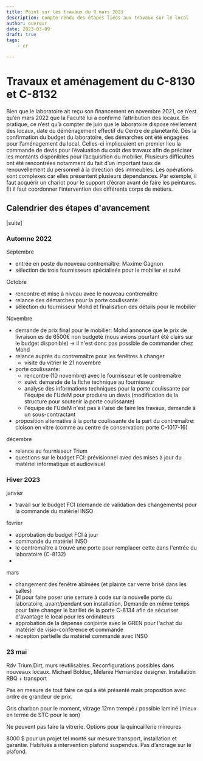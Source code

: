 ```yaml
---
title: Point sur les travaux du 9 mars 2023
description: Compte-rendu des étapes liées aux travaux sur le local
author: ouvroir
date: 2023-03-09
draft: true
tags:
    - cr

---
```


# Travaux et aménagement du C-8130 et C-8132

Bien que le laboratoire ait reçu son financement en novembre 2021, ce n’est qu’en mars 2022 que la Faculté lui a confirmé l’attribution des locaux. En pratique, ce n’est qu’à compter de juin que le laboratoire dispose réellement des locaux, date du déménagement effectif du Centre de planétarité. Dès la confirmation du budget du laboratoire, des démarches ont été engagées pour l’aménagement du local. Celles-ci impliquaient en premier lieu la commande de devis pour l’évaluation du coût des travaux afin de préciser les montants disponibles pour l’acquisition du mobilier. Plusieurs difficultés ont été rencontrées notamment du fait d’un important taux de renouvellement du personnel à la direction des immeubles. Les opérations sont complexes car elles présentent plusieurs dépendances. Par exemple, il faut acquérir un chariot pour le support d’écran avant de faire les peintures. Et il faut coordonner l’intervention des différents corps de métiers.




## Calendrier des étapes d'avancement

[suite]

### Automne 2022

Septembre

- entrée en poste du nouveau contremaître: Maxime Gagnon
- sélection de trois fournisseurs spécialisés pour le mobilier et suivi

Octobre

- rencontre et mise à niveau avec le nouveau contremaître
- relance des démarches pour la porte coulissante
- sélection du fournisseur Mohd et finalisation des détails pour le mobilier

Novembre

- demande de prix final pour le mobilier: Mohd annonce que le prix de livraison es de 6500€ non budgeté (nous avions pourtant été clairs sur le budget disponible) → il n'est donc pas possible de commander chez Mohd
- relance auprès du contremaître pour les fenêtres à changer
  - visite du vitrier le 21 novembre
- porte coulissante: 
  - rencontre (10 novembre) avec le fournisseur et le contremaître
  - suivi: demande de la fiche technique au fournisseur
  - analyse des informations techniques pour la porte coulissante par l'équipe de l'UdeM pour produire un devis (modification de la structure pour soutenir la porte coulissante)
  - l'équipe de l'UdeM n'est pas à l'aise de faire les travaux, demande à un sous-contractant
- proposition alternative à la porte coulissante de la part du contremaître: cloison en vitre (comme au centre de conservation: porte C-1017-16)

décembre

- relance au fournisseur Trium
- questions sur le budget FCI: prévisionnel avec des mises à jour du matériel informatique et audiovisuel

### Hiver 2023

janvier

- travail sur le budget FCI (demande de validation des changements) pour la commande du matériel INSO

février 

- approbation du budget FCI à jour
- commande du matériel INSO
- le contremaître a trouvé une porte pour remplacer cette dans l'entrée du laboratoire (C-8132)
- 

mars

- changement des fenêtre abîmées (et plainte car verre brisé dans les salles)
- DI pour faire poser une serrure à code sur la nouvelle porte du laboratoire, avant/pendant son installation. Demande en même temps pour faire changer le barillet de la porte C-8134 afin de sécuriser d'avantage le local pour les ordinateurs
- approbation de la dépense conjointe avec le GREN pour l'achat du matériel de visio-conférence et commande
- réception partielle du matériel commandé avec INSO



### 23 mai

Rdv Trium
Dirt, murs réutilisables. Reconfigurations possibles dans nouveaux locaux.
Michael Bolduc, Mélanie Hernandez designer.
Installation RBQ + transport

Pas en mesure de tout faire ce qui a été présenté mais proposition avec ordre de grandeur de prix.

Gris charbon pour le moment, vitrage 12mn trempé / possible laminé (mieux en terme de STC pour le son)

Ne peuvent pas faire la vitrerie. 
Options pour la quincaillerie mineures

8000 $ pour un projet tel monté sur mesure transport, installation et garantie.
Habitués à intervention plafond suspendus.
Pas d’ancrage sur le plafond.
